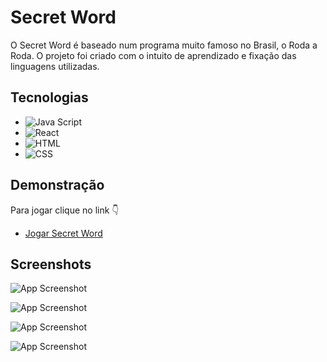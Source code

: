 # Secret Word

O Secret Word é baseado num programa muito famoso no Brasil, o Roda a Roda.
O projeto foi criado com o intuito de aprendizado e fixação das linguagens utilizadas.

## Tecnologias

- ![Java Script](https://img.shields.io/badge/JavaScript-323330?style=for-the-badge&logo=javascript&logoColor=F7DF1E)
- ![React](https://img.shields.io/badge/React-20232A?style=for-the-badge&logo=react&logoColor=61DAFB)
- ![HTML](https://img.shields.io/badge/HTML5-E34F26?style=for-the-badge&logo=html5&logoColor=white)
- ![CSS](https://img.shields.io/badge/CSS3-1572B6?style=for-the-badge&logo=css3&logoColor=whit)

## Demonstração

Para jogar clique no link 👇

- [Jogar Secret Word](http://secret-word.surge.sh)

## Screenshots

![App Screenshot](https://i.im.ge/2022/06/01/r8SPLY.png)

![App Screenshot](https://i.im.ge/2022/06/01/r8St3D.png)

![App Screenshot](https://i.im.ge/2022/06/01/r8Syn4.png)

<p align="center">

![App Screenshot](https://i.im.ge/2022/06/01/r8SCqC.md.png)

</p>
